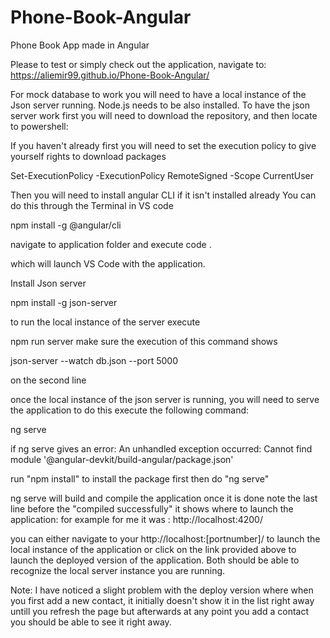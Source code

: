 # Phone-Book-Angular
Phone Book App made in Angular

Please to test or simply check out the application, navigate to:
https://aliemir99.github.io/Phone-Book-Angular/

For mock database to work you will need to have a local instance of the Json server running.
Node.js needs to be also installed.
To have the json server work first you will need to download the repository,
and then locate to powershell:

If you haven't already first you will need to set the execution policy to give yourself rights to download packages

  Set-ExecutionPolicy -ExecutionPolicy RemoteSigned -Scope CurrentUser

Then you will need to install angular CLI if it isn't installed already
You can do this through the Terminal in VS code

  npm install -g @angular/cli
  
 navigate to application folder and execute 
   code .
 
 which will launch VS Code with the application.

Install Json server

  npm install -g json-server

to run the local instance of the server execute

  npm run server
make sure the execution of this command shows 

  json-server --watch db.json --port 5000

on the second line

once the local instance of the json server is running, you will need to serve the application
to do this execute the following command:

ng serve

if ng serve gives an error:
An unhandled exception occurred: Cannot find module '@angular-devkit/build-angular/package.json'

run "npm install" to install the package first then do "ng serve"

ng serve will build and compile the application
once it is done note the last line before the "compiled successfully" it shows where to launch the application:
for example for me it was : 
http://localhost:4200/

you can either navigate to your http://localhost:[portnumber]/ to launch the local instance of the application
or 
click on the link provided above to launch the deployed version of the application.
Both should be able to recognize the local server instance you are running.

Note: I have noticed a slight problem with the deploy version where when you first add a new contact, it initially doesn't show it in the list right away untill you refresh the page but afterwards at any point you add a contact you should be able to see it right away.


